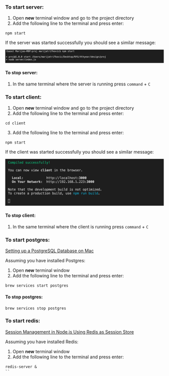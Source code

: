### To start server:

1. Open **new** terminal window and go to the project directory
2. Add the following line to the terminal and press enter:

```
npm start
```
If the server was started successfully you should see a similar message:

![Server started](images/server_started.png)

#### To stop server:

1. In the same terminal where the server is running press `command` + `C`

### To start client:

1. Open **new** terminal window and go to the project directory
2. Add the following line to the terminal and press enter:

```
cd client
```
3. Add the following line to the terminal and press enter:
```
npm start
```
If the client was started successfully you should see a similar message:

![Client started](images/client_started.png)

#### To stop client:

1. In the same terminal where the client is running press `command` + `C`

### To start postgres:

[Setting up a PostgreSQL Database on Mac](https://www.sqlshack.com/setting-up-a-postgresql-database-on-mac/)

Assuming you have installed Postgres:

1. Open **new** terminal window
2. Add the following line to the terminal and press enter:

```
brew services start postgres
```

#### To stop postgres:

```
brew services stop postgres
```

### To start redis:

[Session Management in Node.js Using Redis as Session Store](https://codeforgeek.com/using-redis-to-handle-session-in-node-js/#installation)

Assuming you have installed Redis:

1. Open **new** terminal window
2. Add the following line to the terminal and press enter:
```
redis-server &
``